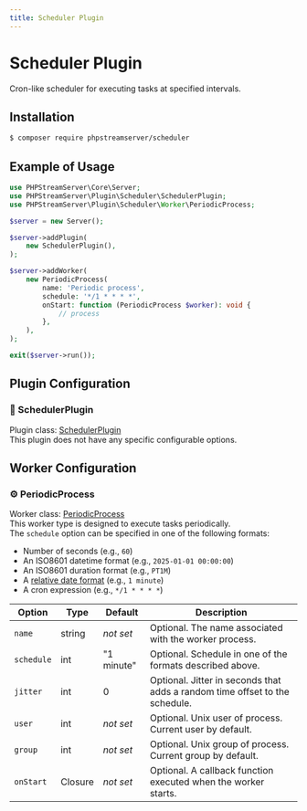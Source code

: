 ```yaml
---
title: Scheduler Plugin
---
```


# Scheduler Plugin
Cron-like scheduler for executing tasks at specified intervals.

## Installation
```bash
$ composer require phpstreamserver/scheduler
```

## Example of Usage
```php title="server.php"
use PHPStreamServer\Core\Server;
use PHPStreamServer\Plugin\Scheduler\SchedulerPlugin;
use PHPStreamServer\Plugin\Scheduler\Worker\PeriodicProcess;

$server = new Server();

$server->addPlugin(
    new SchedulerPlugin(),
);

$server->addWorker(
    new PeriodicProcess(
        name: 'Periodic process',
        schedule: '*/1 * * * *',
        onStart: function (PeriodicProcess $worker): void {
            // process
        },
    ),
);

exit($server->run());
```

## Plugin Configuration

### 🧩 SchedulerPlugin
Plugin class: [SchedulerPlugin](https://github.com/phpstreamserver/scheduler/blob/main/src/SchedulerPlugin.php)  
This plugin does not have any specific configurable options.

## Worker Configuration

### ⚙️ PeriodicProcess
Worker class: [PeriodicProcess](https://github.com/phpstreamserver/scheduler/blob/main/src/Worker/PeriodicProcess.php)  
This worker type is designed to execute tasks periodically.  
The `schedule` option can be specified in one of the following formats:
- Number of seconds (e.g., `60`)
- An ISO8601 datetime format (e.g., `2025-01-01 00:00:00`)
- An ISO8601 duration format (e.g., `PT1M`)
- A [relative date format](https://www.php.net/manual/en/datetime.formats.php#datetime.formats.relative) (e.g., `1 minute`)
- A cron expression (e.g., `*/1 * * * *`)

| Option     | Type    | Default        | Description                                                                 |
|------------|---------|----------------|-----------------------------------------------------------------------------|
| `name`     | string  | *not&nbsp;set* | Optional. The name associated with the worker process.                      |
| `schedule` | int     | "1 minute"     | Optional. Schedule in one of the formats described above.                   |
| `jitter`   | int     | 0              | Optional. Jitter in seconds that adds a random time offset to the schedule. |
| `user`     | int     | *not&nbsp;set* | Optional. Unix user of process. Current user by default.                    |
| `group`    | int     | *not&nbsp;set* | Optional. Unix group of process. Current group by default.                  |
| `onStart`  | Closure | *not&nbsp;set* | Optional. A callback function executed when the worker starts.              |
